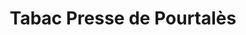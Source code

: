 ---
title: "Tabac Presse de Pourtalès"
url: /strasbourg/tabac-presse-de-pourtales/
shop: marchand de journaux
---